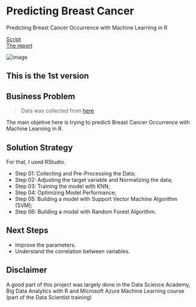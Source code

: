 # Predicting Breast Cancer
Predicting Breast Cancer Occurrence with Machine Learning in R

[Script](https://github.com/Caio-Felice-Cunha/Predicting-Breast-Cancer/blob/main/Predicting%20Cancer%20Occurrence.R) <br>
[The report](https://github.com/Caio-Felice-Cunha/Predicting-Breast-Cancer/blob/main/Predicting-Cancer-Occurrence.pdf)

![image](https://user-images.githubusercontent.com/111542025/236818599-0a5a1868-7290-4854-959e-cbf662da4f01.png)

## This is the 1st version

## Business Problem
> Data was collected from [here](http://archive.ics.uci.edu/ml/datasets/Breast+Cancer+Wisconsin+%28Diagnostic%29)

The main objetive here is trying to predicti Breast Cancer Occurrence with Machine Learning in R.

## Solution Strategy
For that, I used RStudio.
* Step 01: Collecting and Pre-Processing the Data;
* Step 02: Adjusting the target variable and Normalizing the data;
* Step 03: Training the model with KNN;
* Step 04: Optimizing Model Performance;
* Step 05: Building a model with Support Vector Machine Algorithm (SVM);
* Step 06: Building a model with Random Forest Algorithm.


## Next Steps
* Improve the parameters.
* Understand the correlation between variables.

## Disclaimer 
A good part of this project was largely done in the Data Science Academy, Big Data Analytics with R and Microsoft Azure Machine Learning course (part of the Data Scientist training)
